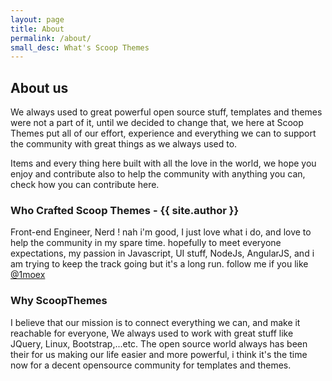 ```yaml
---
layout: page
title: About
permalink: /about/
small_desc: What's Scoop Themes
---
```



## About us  ##

We always used to great powerful open source stuff, templates and themes were not a part of it, until we decided to change that, we here at Scoop Themes put all of our effort, experience and everything we can to support the community with great things as we always used to.

Items and every thing here built with all the love in the world, we hope you enjoy and contribute also to help the community with anything you can, check how you can contribute here.

### Who Crafted Scoop Themes - {{ site.author }} ###

Front-end Engineer, Nerd ! nah i'm good, I just love what i do, and love to help the community in my spare time. hopefully to meet everyone expectations, my passion in Javascript, UI stuff, NodeJs, AngularJS, and i am trying to keep the track going but it's a long run. follow me if you like <span class="fa fa-twitter"></span> [@1moex](http://www.twitter.com/1moex)

### Why ScoopThemes ###

I believe that our mission is to connect everything we can, and make it reachable for everyone, We always used to work with great stuff like JQuery, Linux, Bootstrap,...etc. The open source world always has been their for us making our life easier and more powerful, i think it's the time now for a decent opensource community for templates and themes.

<span></span>

